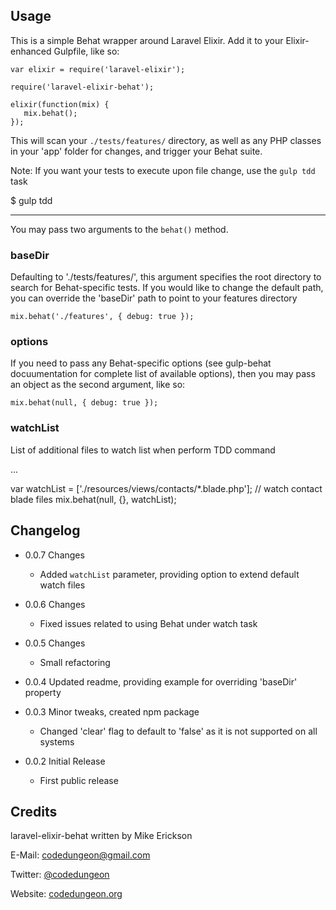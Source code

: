 ## Usage

This is a simple Behat wrapper around Laravel Elixir. Add it to your Elixir-enhanced Gulpfile, like so:

```
var elixir = require('laravel-elixir');

require('laravel-elixir-behat');

elixir(function(mix) {
   mix.behat();
});
```

This will scan your `./tests/features/` directory, as well as any PHP classes in your 'app' folder for changes, and trigger your Behat suite.

Note:  If you want your tests to execute upon file change, use the `gulp tdd` task 

$ gulp tdd


---

You may pass two arguments to the `behat()` method.

### baseDir

Defaulting to './tests/features/', this argument specifies the root directory to search for Behat-specific tests.
If you would like to change the default path, you can override the 'baseDir' path to point to your features directory

```
mix.behat('./features', { debug: true });
```

### options

If you need to pass any Behat-specific options (see gulp-behat docuumentation for complete list of available options), then you may pass an object as the second argument, like so:

```
mix.behat(null, { debug: true });
```

### watchList

List of additional files to watch list when perform TDD command

...

var watchList = ['./resources/views/contacts/*.blade.php']; // watch contact blade files
mix.behat(null, {}, watchList);

## Changelog

- 0.0.7 Changes
  - Added `watchList` parameter, providing option to extend default watch files
  
- 0.0.6 Changes 
  - Fixed issues related to using Behat under watch task
  
- 0.0.5 Changes 
  - Small refactoring

- 0.0.4 Updated readme, providing example for overriding 'baseDir' property

- 0.0.3 Minor tweaks, created npm package
    - Changed 'clear' flag to default to 'false' as it is not supported on all systems
    
- 0.0.2 Initial Release
    - First public release
    
## Credits

laravel-elixir-behat written by Mike Erickson

E-Mail: [codedungeon@gmail.com](mailto:codedungeon@gmail.com)

Twitter: [@codedungeon](http://twitter.com/codedungeon)

Website: [codedungeon.org](http://codedungeon.org)
